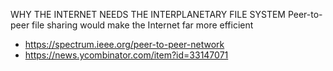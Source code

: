 

WHY THE INTERNET NEEDS THE INTERPLANETARY FILE SYSTEM
Peer-to-peer file sharing would make the Internet far more efficient

* https://spectrum.ieee.org/peer-to-peer-network
* https://news.ycombinator.com/item?id=33147071
